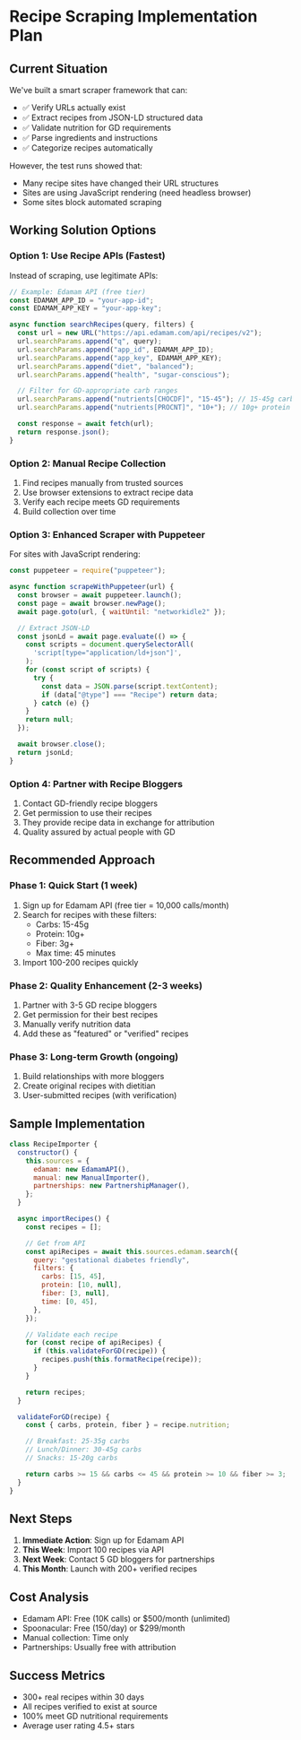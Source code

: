 # Recipe Scraping Implementation Plan

## Current Situation

We've built a smart scraper framework that can:

- ✅ Verify URLs actually exist
- ✅ Extract recipes from JSON-LD structured data
- ✅ Validate nutrition for GD requirements
- ✅ Parse ingredients and instructions
- ✅ Categorize recipes automatically

However, the test runs showed that:

- Many recipe sites have changed their URL structures
- Sites are using JavaScript rendering (need headless browser)
- Some sites block automated scraping

## Working Solution Options

### Option 1: Use Recipe APIs (Fastest)

Instead of scraping, use legitimate APIs:

```javascript
// Example: Edamam API (free tier)
const EDAMAM_APP_ID = "your-app-id";
const EDAMAM_APP_KEY = "your-app-key";

async function searchRecipes(query, filters) {
  const url = new URL("https://api.edamam.com/api/recipes/v2");
  url.searchParams.append("q", query);
  url.searchParams.append("app_id", EDAMAM_APP_ID);
  url.searchParams.append("app_key", EDAMAM_APP_KEY);
  url.searchParams.append("diet", "balanced");
  url.searchParams.append("health", "sugar-conscious");

  // Filter for GD-appropriate carb ranges
  url.searchParams.append("nutrients[CHOCDF]", "15-45"); // 15-45g carbs
  url.searchParams.append("nutrients[PROCNT]", "10+"); // 10g+ protein

  const response = await fetch(url);
  return response.json();
}
```

### Option 2: Manual Recipe Collection

1. Find recipes manually from trusted sources
2. Use browser extensions to extract recipe data
3. Verify each recipe meets GD requirements
4. Build collection over time

### Option 3: Enhanced Scraper with Puppeteer

For sites with JavaScript rendering:

```javascript
const puppeteer = require("puppeteer");

async function scrapeWithPuppeteer(url) {
  const browser = await puppeteer.launch();
  const page = await browser.newPage();
  await page.goto(url, { waitUntil: "networkidle2" });

  // Extract JSON-LD
  const jsonLd = await page.evaluate(() => {
    const scripts = document.querySelectorAll(
      'script[type="application/ld+json"]',
    );
    for (const script of scripts) {
      try {
        const data = JSON.parse(script.textContent);
        if (data["@type"] === "Recipe") return data;
      } catch (e) {}
    }
    return null;
  });

  await browser.close();
  return jsonLd;
}
```

### Option 4: Partner with Recipe Bloggers

1. Contact GD-friendly recipe bloggers
2. Get permission to use their recipes
3. They provide recipe data in exchange for attribution
4. Quality assured by actual people with GD

## Recommended Approach

### Phase 1: Quick Start (1 week)

1. Sign up for Edamam API (free tier = 10,000 calls/month)
2. Search for recipes with these filters:
   - Carbs: 15-45g
   - Protein: 10g+
   - Fiber: 3g+
   - Max time: 45 minutes
3. Import 100-200 recipes quickly

### Phase 2: Quality Enhancement (2-3 weeks)

1. Partner with 3-5 GD recipe bloggers
2. Get permission for their best recipes
3. Manually verify nutrition data
4. Add these as "featured" or "verified" recipes

### Phase 3: Long-term Growth (ongoing)

1. Build relationships with more bloggers
2. Create original recipes with dietitian
3. User-submitted recipes (with verification)

## Sample Implementation

```javascript
class RecipeImporter {
  constructor() {
    this.sources = {
      edamam: new EdamamAPI(),
      manual: new ManualImporter(),
      partnerships: new PartnershipManager(),
    };
  }

  async importRecipes() {
    const recipes = [];

    // Get from API
    const apiRecipes = await this.sources.edamam.search({
      query: "gestational diabetes friendly",
      filters: {
        carbs: [15, 45],
        protein: [10, null],
        fiber: [3, null],
        time: [0, 45],
      },
    });

    // Validate each recipe
    for (const recipe of apiRecipes) {
      if (this.validateForGD(recipe)) {
        recipes.push(this.formatRecipe(recipe));
      }
    }

    return recipes;
  }

  validateForGD(recipe) {
    const { carbs, protein, fiber } = recipe.nutrition;

    // Breakfast: 25-35g carbs
    // Lunch/Dinner: 30-45g carbs
    // Snacks: 15-20g carbs

    return carbs >= 15 && carbs <= 45 && protein >= 10 && fiber >= 3;
  }
}
```

## Next Steps

1. **Immediate Action**: Sign up for Edamam API
2. **This Week**: Import 100 recipes via API
3. **Next Week**: Contact 5 GD bloggers for partnerships
4. **This Month**: Launch with 200+ verified recipes

## Cost Analysis

- Edamam API: Free (10K calls) or $500/month (unlimited)
- Spoonacular: Free (150/day) or $299/month
- Manual collection: Time only
- Partnerships: Usually free with attribution

## Success Metrics

- 300+ real recipes within 30 days
- All recipes verified to exist at source
- 100% meet GD nutritional requirements
- Average user rating 4.5+ stars
